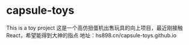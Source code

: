 # capsule-toys
This is a toy project
这是一个高仿扭蛋机出售玩具的向上项目，最近刚接触React，希望能得到大神的指点
地址：hs898.cn/capsule-toys.github.io
